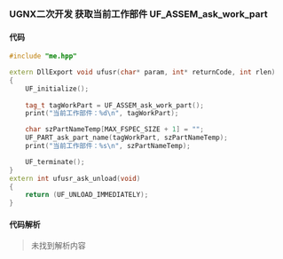 ### UGNX二次开发 获取当前工作部件 UF_ASSEM_ask_work_part

#### 代码

```cpp
#include "me.hpp"

extern DllExport void ufusr(char* param, int* returnCode, int rlen)
{
	UF_initialize();
  
	tag_t tagWorkPart = UF_ASSEM_ask_work_part();
	print("当前工作部件：%d\n", tagWorkPart);

	char szPartNameTemp[MAX_FSPEC_SIZE + 1] = "";
	UF_PART_ask_part_name(tagWorkPart, szPartNameTemp);
	print("当前工作部件：%s\n", szPartNameTemp);

	UF_terminate();
}
extern int ufusr_ask_unload(void)
{
	return (UF_UNLOAD_IMMEDIATELY);
}
```

#### 代码解析
> 未找到解析内容

